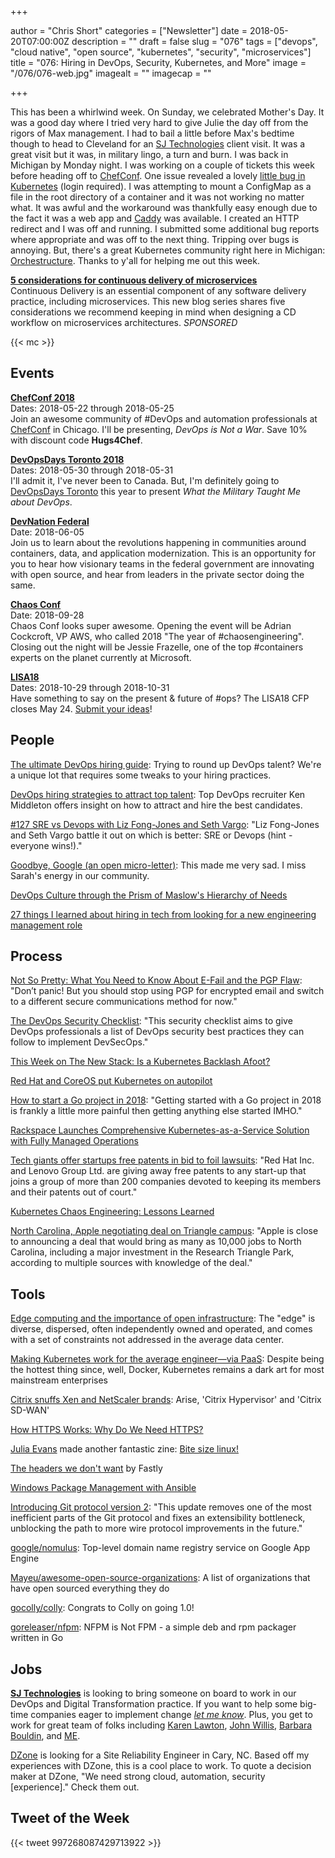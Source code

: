 +++

author = "Chris Short"
categories = ["Newsletter"]
date = 2018-05-20T07:00:00Z
description = ""
draft = false
slug = "076"
tags = ["devops", "cloud native", "open source", "kubernetes", "security", "microservices"]
title = "076: Hiring in DevOps, Security, Kubernetes, and More"
image = "/076/076-web.jpg"
imagealt = ""
imagecap = ""

+++

This has been a whirlwind week. On Sunday, we celebrated Mother's Day. It was a good day where I tried very hard to give Julie the day off from the rigors of Max management. I had to bail a little  before Max's bedtime though to head to Cleveland for an [SJ Technologies](http://sjtechcorp.com/) client visit. It was a great visit but it was, in military lingo, a turn and burn. I was back in Michigan by Monday night. I was working on a couple of tickets this week before heading off to [ChefConf](https://chefconf.chef.io/). One issue revealed a lovely [little bug in Kubernetes](https://access.redhat.com/solutions/3391931) (login required). I was attempting to mount a ConfigMap as a file in the root directory of a container and it was not working no matter what. It was awful and the workaround was thankfully easy enough due to the fact it was a web app and [Caddy](https://caddyserver.com/) was available. I created an HTTP redirect and I was off and running. I submitted some additional bug reports where appropriate and was off to the next thing. Tripping over bugs is annoying. But, there's a great Kubernetes community right here in Michigan: [Orchestructure](https://www.meetup.com/orchestructure/). Thanks to y'all for helping me out this week.

[**5 considerations for continuous delivery of microservices**](https://www.gocd.org/2018/04/25/five-considerations-continuous-delivery-microservices/?utm_campaign=cd_microservices&utm_medium=newsletter_ad&utm_source=devopsish&utm_content=cd_microservices_blog&utm_term=)  
Continuous Delivery is an essential component of any software delivery practice, including microservices. This new blog series shares five considerations we recommend keeping in mind when designing a CD workflow on microservices architectures. *SPONSORED*

{{< mc >}}

## Events

[**ChefConf 2018**](https://chefconf.chef.io/)  
Dates: 2018-05-22 through 2018-05-25  
Join an awesome community of #DevOps and automation professionals at [ChefConf](https://chefconf.chef.io/) in Chicago. I'll be presenting, *DevOps is Not a War*. Save 10% with discount code **Hugs4Chef**.

[**DevOpsDays Toronto 2018**](https://www.devopsdays.org/events/2018-toronto/welcome/)  
Dates: 2018-05-30 through 2018-05-31  
I'll admit it, I've never been to Canada. But, I'm definitely going to [DevOpsDays Toronto](https://www.devopsdays.org/events/2018-toronto/welcome/) this year to present *What the Military Taught Me about DevOps*.

[**DevNation Federal**](https://devnationfederal.org/)  
Date: 2018-06-05  
Join us to learn about the revolutions happening in communities around containers, data, and application modernization. This is an opportunity for you to hear how visionary teams in the federal government are innovating with open source, and hear from leaders in the private sector doing the same.

[**Chaos Conf**](https://chaosconf.splashthat.com/)  
Date: 2018-09-28  
Chaos Conf looks super awesome. Opening the event will be Adrian Cockcroft, VP AWS, who called 2018 "The year of #chaosengineering". Closing out the night will be Jessie Frazelle, one of the top #containers experts on the planet currently at Microsoft.

[**LISA18**](https://www.usenix.org/conference/lisa18)  
Dates: 2018-10-29 through 2018-10-31  
Have something to say on the present & future of #ops? The LISA18 CFP closes May 24. [Submit your ideas](https://www.usenix.org/blog/usenix-lisa18-cfp-nashville)!

## People

[The ultimate DevOps hiring guide](https://opensource.com/article/18/4/ultimate-devops-hiring-guide): Trying to round up DevOps talent? We're a unique lot that requires some tweaks to your hiring practices.

[DevOps hiring strategies to attract top talent](https://opensource.com/article/18/5/devops-hiring-strategies-attract-top-talent): Top DevOps recruiter Ken Middleton offers insight on how to attract and hire the best candidates.

[#127 SRE vs Devops with Liz Fong-Jones and Seth Vargo](https://www.gcppodcast.com/post/episode-127-sre-vs-devops-with-liz-fong-jones-and-seth-vargo/): "Liz Fong-Jones and Seth Vargo battle it out on which is better: SRE or Devops (hint - everyone wins!)."

[Goodbye, Google (an open micro-letter)](https://medium.com/@sadams.codes/goodbye-google-b249cd513102): This made me very sad. I miss Sarah's energy in our community.

[DevOps Culture through the Prism of Maslow's Hierarchy of Needs](https://devops.com/devops-culture-through-the-prism-of-maslows-hierarchy-of-needs/)

[27 things I learned about hiring in tech from looking for a new engineering management role](http://wunder.schoenaberselten.com/2018/05/12/27-things-i-learned-about-hiring-in-tech-from-looking-for-a-new-engineering-management-role/)

## Process

[Not So Pretty: What You Need to Know About E-Fail and the PGP Flaw](https://www.eff.org/deeplinks/2018/05/not-so-pretty-what-you-need-know-about-e-fail-and-pgp-flaw-0): "Don’t panic! But you should stop using PGP for encrypted email and switch to a different secure communications method for now."

[The DevOps Security Checklist](https://www.sqreen.io/checklists/devops-security-checklist.html): "This security checklist aims to give DevOps professionals a list of DevOps security best practices they can follow to implement DevSecOps."

[This Week on The New Stack: Is a Kubernetes Backlash Afoot?](https://thenewstack.io/this-week-on-the-new-stack-kubernetes-needs-developers/)

[Red Hat and CoreOS put Kubernetes on autopilot](https://siliconangle.com/blog/2018/05/18/red-hat-and-coreos-put-kubernetes-on-autopilot-rhsummit/)

[How to start a Go project in 2018](https://boyter.org/posts/how-to-start-go-project-2018/): "Getting started with a Go project in 2018 is frankly a little more painful then getting anything else started IMHO."

[Rackspace Launches Comprehensive Kubernetes-as-a-Service Solution with Fully Managed Operations](https://globenewswire.com/news-release/2018/05/16/1507403/0/en/Rackspace-Launches-Comprehensive-Kubernetes-as-a-Service-Solution-with-Fully-Managed-Operations.html)

[Tech giants offer startups free patents in bid to foil lawsuits](http://www.dailyherald.com/business/20180519/tech-giants-offer-startups-free-patents-in-bid-to-foil-lawsuits): "Red Hat Inc. and Lenovo Group Ltd. are giving away free patents to any start-up that joins a group of more than 200 companies devoted to keeping its members and their patents out of court."

[Kubernetes Chaos Engineering: Lessons Learned](https://learnk8s.io/blog/kubernetes-chaos-engineering-lessons-learned)

[North Carolina, Apple negotiating deal on Triangle campus](https://www.wral.com/north-carolina-apple-negotiating-deal-on-triangle-campus-second-site-in-cary/17558985/): "Apple is close to announcing a deal that would bring as many as 10,000 jobs to North Carolina, including a major investment in the Research Triangle Park, according to multiple sources with knowledge of the deal."

## Tools

[Edge computing and the importance of open infrastructure](https://opensource.com/article/18/5/edge-computing): The "edge" is diverse, dispersed, often independently owned and operated, and comes with a set of constraints not addressed in the average data center.

[Making Kubernetes work for the average engineer—via PaaS](https://www.infoworld.com/article/3273104/containers/making-kubernetes-work-for-the-average-engineer-via-paas.html): Despite being the hottest thing since, well, Docker, Kubernetes remains a dark art for most mainstream enterprises

[Citrix snuffs Xen and NetScaler brands](https://www.theregister.co.uk/2018/05/14/citrix_rebranding/): Arise, 'Citrix Hypervisor' and 'Citrix SD-WAN'

[How HTTPS Works: Why Do We Need HTTPS?](https://howhttps.works/why-do-we-need-https/)

[Julia Evans](https://jvns.ca/) made another fantastic zine: [Bite size linux!](https://gumroad.com/l/bite-size-linux)

[The headers we don't want](https://www.fastly.com/blog/headers-we-dont-want) by Fastly

[Windows Package Management with Ansible](https://www.ansible.com/blog/windows-package-management)

[Introducing Git protocol version 2](https://opensource.googleblog.com/2018/05/introducing-git-protocol-version-2.html): "This update removes one of the most inefficient parts of the Git protocol and fixes an extensibility bottleneck, unblocking the path to more wire protocol improvements in the future."

[google/nomulus](https://github.com/google/nomulus): Top-level domain name registry service on Google App Engine

[Mayeu/awesome-open-source-organizations](https://github.com/Mayeu/awesome-open-source-organizations): A list of organizations that have open sourced everything they do

[gocolly/colly](https://github.com/gocolly/colly/releases/tag/v1.0.0): Congrats to Colly on going 1.0!

[goreleaser/nfpm](https://github.com/goreleaser/nfpm): NFPM is Not FPM - a simple deb and rpm packager written in Go

## Jobs

[**SJ Technologies**](http://sjtechcorp.com/) is looking to bring someone on board to work in our DevOps and Digital Transformation practice. If you want to help some big-time companies eager to implement change [*let me know*](mailto:chris.short@sjtechcorp.com). Plus, you get to work for great team of folks including [Karen Lawton](https://twitter.com/sjtech_karen?lang=en), [John Willis](https://twitter.com/botchagalupe/), [Barbara Bouldin](https://twitter.com/bbouldin711), and [ME](https://chrisshort.net/).

[DZone](http://careers.dzone.com/apply/DBWe0hiNCN/Site-Reliability-Engineer) is looking for a Site Reliability Engineer in Cary, NC. Based off my experiences with DZone, this is a cool place to work. To quote a decision maker at DZone, "We need strong cloud, automation, security [experience]." Check them out.

## Tweet of the Week

{{< tweet 997268087429713922 >}}
